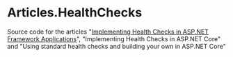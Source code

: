 # Articles.HealthChecks
Source code for the articles "[Implementing Health Checks in ASP.NET Framework Applications](https://imar.spaanjaars.com/609/implementing-health-checks-in-aspnet-framework-applications)", "Implementing Health Checks in ASP.NET Core" and "Using standard health checks and building your own in ASP.NET Core"
